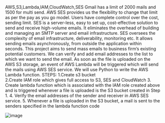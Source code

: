 AWS,S3,Lambda,IAM,CloudWatch,SES
Gmail has a limit of 2000 mails and 1500 for multi send. 
AWS SES provides us the flexibility to change that limit as per the pay as you go model. Users have complete control over the cost, sending limit. 
SES is a server-less, easy to set up, cost-effective solution to send and receive high-volume emails. 
It eliminates the overhead of building and managing an SMTP server and email infrastructure. SES oversees the complexity of email infrastructure, deliverability, monitoring etc.
It allows sending emails asynchronously, from outside the application within seconds. 
This project aims to send mass emails to business firm’s existing potential customers.
We can verify and add email addresses to the list to which we want to send the email. 
As soon as the file is uploaded on the AWS S3 storage, 
an event of AWS Lambda will be triggered which will send the mails using AWS SES service. 
We will use Python to write the AWS Lambda function.
STEPS:
1.Create s3 bucket                                                                                                                                                                                                     
2.Create IAM role which gives full access to S3, SES and CloudWatch
3. Create lambda function which is associated with the IAM role created above and is triggered whenever a file is uploaded is the S3 bucket created in Step 1.
4. Verify the email addresses of the sender and receiver in AWS SES service.
5. Whenever a file is uploaded in the S3 bucket, a mail is sent to the senders specified in the lambda function code

![image](https://github.com/kuk-84/Mass-Emailing-Using-AWS-Lambda-/assets/89506759/969ce4c3-f961-4cc9-a5c1-08301f5a9338)
